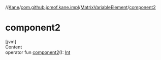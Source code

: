 //[Kane](../../index.md)/[com.github.jomof.kane.impl](../index.md)/[MatrixVariableElement](index.md)/[component2](component2.md)



# component2  
[jvm]  
Content  
operator fun [component2](component2.md)(): [Int](https://kotlinlang.org/api/latest/jvm/stdlib/kotlin/-int/index.html)  



